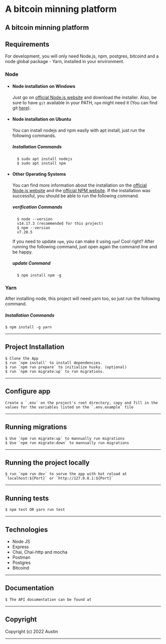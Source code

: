 # A bitcoin minning platform
A bitcoin minning platform
---

## Requirements

For development, you will only need Node.js, npm, postgres, bitcoind and a node global package - Yarn, installed in your environment.

### Node

- #### Node installation on Windows

    Just go on [official Node.js website](https://nodejs.org/) and download the installer.
    Also, be sure to have `git` available in your PATH, `npm` might need it (You can find git [here](https://git-scm.com/)).

- #### Node installation on Ubuntu

    You can install nodejs and npm easily with apt install, just run the following commands.

    ##### Installation Commands

        $ sudo apt install nodejs
        $ sudo apt install npm

- #### Other Operating Systems

    You can find more information about the installation on the [official Node.js website](https://nodejs.org/) and the [official NPM website](https://npmjs.org/).
    If the installation was successful, you should be able to run the following command.

    ##### verification Commands

        $ node --version
        v14.17.3 (recommended for this project)
        $ npm --version
        v7.20.5
    If you need to update `npm`, you can make it using `npm`! Cool right? After running the following command, just open again the command line and be happy.

    ##### update Command

        $ npm install npm -g

### Yarn

After installing node, this project will need yarn too, so just run the following command.

##### Installation Commands

    $ npm install -g yarn

---

## Project Installation

    $ Clone the App
    $ run `npm install` to install dependencies.
    $ run `npm run prepare` to initialize husky. (optional)
    $ run `npm run migrate:up` to run migrations.

---

## Configure app

    Create a `.env` on the project's root directory, copy and fill in the values for the variables listed on the `.env.example` file

---

## Running migrations

    $ Use `npm run migrate:up` to mannually run migrations
    $ Use `npm run migrate:down` to mannually run migrations

---

## Running the project locally

    $ run `npm run dev` to serve the app with hot reload at `localhost:${Port}` or `http://127.0.0.1:${Port}`

---

## Running tests

    $ npm test OR yarn run test

---

## Technologies

- Node JS
- Express
- Chai, Chai-http and mocha
- Postman
- Postgres
- Bitcoind

---

## Documentation

    $ The API documentation can be found at 
    
---

## Copyright

Copyright (c) 2022 Austin

---